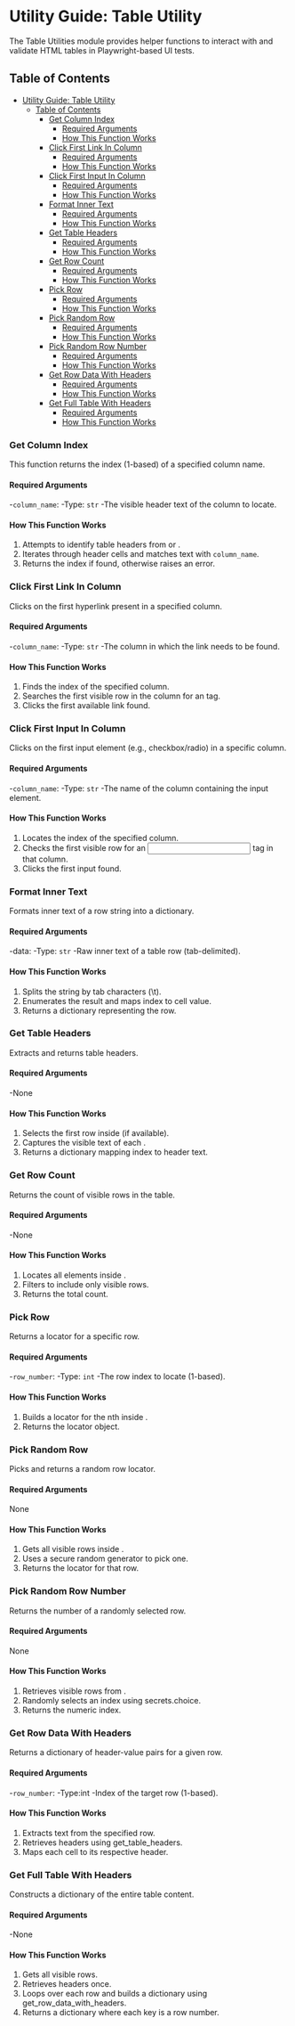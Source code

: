 # Utility Guide: Table Utility

The Table Utilities module provides helper functions to interact with and validate HTML tables in Playwright-based UI tests.

## Table of Contents

- [Utility Guide: Table Utility](#utility-guide-table-utility)
  - [Table of Contents](#table-of-contents)
    - [Get Column Index](#get-column-index)
      - [Required Arguments](#required-arguments)
      - [How This Function Works](#how-this-function-works)
    - [Click First Link In Column](#click-first-link-in-column)
      - [Required Arguments](#required-arguments-1)
      - [How This Function Works](#how-this-function-works-1)
    - [Click First Input In Column](#click-first-input-in-column)
      - [Required Arguments](#required-arguments-2)
      - [How This Function Works](#how-this-function-works-2)
    - [Format Inner Text](#format-inner-text)
      - [Required Arguments](#required-arguments-3)
      - [How This Function Works](#how-this-function-works-3)
    - [Get Table Headers](#get-table-headers)
      - [Required Arguments](#required-arguments-4)
      - [How This Function Works](#how-this-function-works-4)
    - [Get Row Count](#get-row-count)
      - [Required Arguments](#required-arguments-5)
      - [How This Function Works](#how-this-function-works-5)
    - [Pick Row](#pick-row)
      - [Required Arguments](#required-arguments-6)
      - [How This Function Works](#how-this-function-works-6)
    - [Pick Random Row](#pick-random-row)
      - [Required Arguments](#required-arguments-7)
      - [How This Function Works](#how-this-function-works-7)
    - [Pick Random Row Number](#pick-random-row-number)
      - [Required Arguments](#required-arguments-8)
      - [How This Function Works](#how-this-function-works-8)
    - [Get Row Data With Headers](#get-row-data-with-headers)
      - [Required Arguments](#required-arguments-9)
      - [How This Function Works](#how-this-function-works-9)
    - [Get Full Table With Headers](#get-full-table-with-headers)
      - [Required Arguments](#required-arguments-10)
      - [How This Function Works](#how-this-function-works-10)

### Get Column Index

This function returns the index (1-based) of a specified column name.

#### Required Arguments

-`column_name`:
 -Type: `str`
 -The visible header text of the column to locate.

#### How This Function Works

1. Attempts to identify table headers from <thead> or <tbody>.
2. Iterates through header cells and matches text with `column_name`.
3. Returns the index if found, otherwise raises an error.

### Click First Link In Column

Clicks on the first hyperlink present in a specified column.

#### Required Arguments

-`column_name`:
 -Type: `str`
 -The column in which the link needs to be found.

#### How This Function Works

1. Finds the index of the specified column.
2. Searches the first visible row in the column for an <a> tag.
3. Clicks the first available link found.

### Click First Input In Column

Clicks on the first input element (e.g., checkbox/radio) in a specific column.

#### Required Arguments

-`column_name`:
 -Type: `str`
 -The name of the column containing the input element.

#### How This Function Works

1. Locates the index of the specified column.
2. Checks the first visible row for an <input> tag in that column.
3. Clicks the first input found.

### Format Inner Text

Formats inner text of a row string into a dictionary.

#### Required Arguments

-data:
 -Type: `str`
 -Raw inner text of a table row (tab-delimited).

#### How This Function Works

1. Splits the string by tab characters (\t).
2. Enumerates the result and maps index to cell value.
3. Returns a dictionary representing the row.

### Get Table Headers

Extracts and returns table headers.

#### Required Arguments

-None

#### How This Function Works

1. Selects the first row inside <thead> (if available).
2. Captures the visible text of each <th>.
3. Returns a dictionary mapping index to header text.

### Get Row Count

Returns the count of visible rows in the table.

#### Required Arguments

-None

#### How This Function Works

1. Locates all <tr> elements inside <tbody>.
2. Filters to include only visible rows.
3. Returns the total count.

### Pick Row

Returns a locator for a specific row.

#### Required Arguments

-`row_number`:
 -Type: `int`
 -The row index to locate (1-based).

#### How This Function Works

1. Builds a locator for the nth <tr> inside <tbody>.
2. Returns the locator object.

### Pick Random Row

Picks and returns a random row locator.

#### Required Arguments

None

#### How This Function Works

1. Gets all visible rows inside <tbody>.
2. Uses a secure random generator to pick one.
3. Returns the locator for that row.

### Pick Random Row Number

Returns the number of a randomly selected row.

#### Required Arguments

None

#### How This Function Works

1. Retrieves visible rows from <tbody>.
2. Randomly selects an index using secrets.choice.
3. Returns the numeric index.

### Get Row Data With Headers

Returns a dictionary of header-value pairs for a given row.

#### Required Arguments

-`row_number`:
 -Type:int
 -Index of the target row (1-based).

#### How This Function Works

1. Extracts text from the specified row.
2. Retrieves headers using get_table_headers.
3. Maps each cell to its respective header.

### Get Full Table With Headers

Constructs a dictionary of the entire table content.

#### Required Arguments

-None

#### How This Function Works

1. Gets all visible rows.
2. Retrieves headers once.
3. Loops over each row and builds a dictionary using get_row_data_with_headers.
4. Returns a dictionary where each key is a row number.
